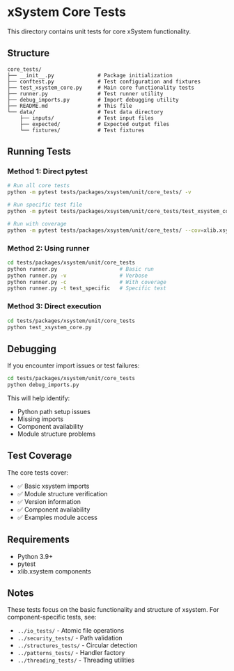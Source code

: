 # xSystem Core Tests

This directory contains unit tests for core xSystem functionality.

## Structure

```
core_tests/
├── __init__.py              # Package initialization
├── conftest.py              # Test configuration and fixtures
├── test_xsystem_core.py     # Main core functionality tests
├── runner.py                # Test runner utility
├── debug_imports.py         # Import debugging utility
├── README.md                # This file
└── data/                    # Test data directory
    ├── inputs/              # Test input files
    ├── expected/            # Expected output files
    └── fixtures/            # Test fixtures
```

## Running Tests

### Method 1: Direct pytest
```bash
# Run all core tests
python -m pytest tests/packages/xsystem/unit/core_tests/ -v

# Run specific test file
python -m pytest tests/packages/xsystem/unit/core_tests/test_xsystem_core.py -v

# Run with coverage
python -m pytest tests/packages/xsystem/unit/core_tests/ --cov=xlib.xsystem --cov-report=html
```

### Method 2: Using runner
```bash
cd tests/packages/xsystem/unit/core_tests
python runner.py                    # Basic run
python runner.py -v                 # Verbose
python runner.py -c                 # With coverage
python runner.py -t test_specific   # Specific test
```

### Method 3: Direct execution
```bash
cd tests/packages/xsystem/unit/core_tests
python test_xsystem_core.py
```

## Debugging

If you encounter import issues or test failures:

```bash
cd tests/packages/xsystem/unit/core_tests
python debug_imports.py
```

This will help identify:
- Python path setup issues
- Missing imports
- Component availability
- Module structure problems

## Test Coverage

The core tests cover:

- ✅ Basic xsystem imports
- ✅ Module structure verification  
- ✅ Version information
- ✅ Component availability
- ✅ Examples module access

## Requirements

- Python 3.9+
- pytest
- xlib.xsystem components

## Notes

These tests focus on the basic functionality and structure of xsystem.
For component-specific tests, see:

- `../io_tests/` - Atomic file operations
- `../security_tests/` - Path validation
- `../structures_tests/` - Circular detection
- `../patterns_tests/` - Handler factory
- `../threading_tests/` - Threading utilities 